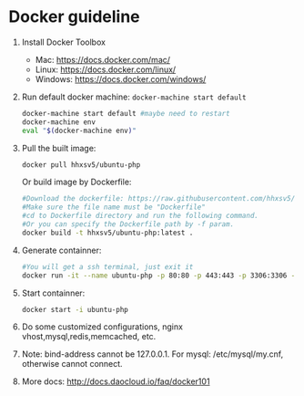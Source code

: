 # Docker guideline
1. Install Docker Toolbox
	- Mac: https://docs.docker.com/mac/
	- Linux: https://docs.docker.com/linux/
	- Windows: https://docs.docker.com/windows/

2. Run default docker machine: `docker-machine start default`
	```Bash
    docker-machine start default #maybe need to restart
    docker-machine env
    eval "$(docker-machine env)"
	```

3. Pull the built image:
	```Bash
    docker pull hhxsv5/ubuntu-php
	```
    Or build image by Dockerfile:
    ```Bash
    #Download the dockerfile: https://raw.githubusercontent.com/hhxsv5/docker/master/Dockerfile
    #Make sure the file name must be "Dockerfile"
    #cd to Dockerfile directory and run the following command.
    #Or you can specify the Dockerfile path by -f param.
    docker build -t hhxsv5/ubuntu-php:latest .
	```

4. Generate containner:
	```Bash
    #You will get a ssh terminal, just exit it
    docker run -it --name ubuntu-php -p 80:80 -p 443:443 -p 3306:3306 -p 11211:11211 -p 6379:6379 -v ~/Documents/www:/home/www hhxsv5/ubuntu-php:latest sh -c '/root/start.sh && /bin/bash'
	```

5. Start containner:
	```Bash
    docker start -i ubuntu-php
	```
    
6. Do some customized configurations, nginx vhost,mysql,redis,memcached, etc.
7. Note: bind-address cannot be 127.0.0.1. For mysql: /etc/mysql/my.cnf, otherwise cannot connect.
8. More docs: http://docs.daocloud.io/faq/docker101